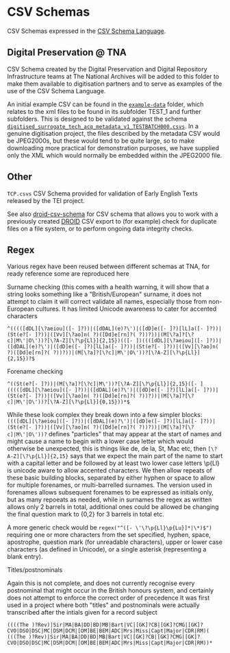 CSV Schemas
===========

CSV Schemas expressed in the [CSV Schema Language](http://digital-preservation.github.io/csv-schema/csv-schema-1.1.html).


Digital Preservation @ TNA
--------------------------

CSV Schema created by the Digital Preservation and Digital Repository Infrastructure teams at The National Archives will be added to this folder to make them available to digitisation partners and to serve as examples of the use of the CSV Schema Language.

An initial example CSV can be found in the [`example-data`](http://github.com/digital-preservation/csv-schema/tree/master/example-schemas/example-data) folder, which relates to the xml files to be found in its subfolder TEST_1 and further subfolders.  This is designed to be validated against the schema [`digitised_surrogate_tech_acq_metadata_v1_TESTBATCH000.csvs`](https://github.com/digital-preservation/csv-schema/blob/master/example-schemas/digitised_surrogate_tech_acq_metadata_v1_TESTBATCH000.csvs).  In a genuine digitisation project, the files described by the metadata CSV would be JPEG2000s, but these would tend to be quite large, so to make downloading more practical for demonstration purposes, we have supplied only the XML which would normally be embedded within the JPEG2000 file.


Other
-----

`TCP.csvs` CSV Schema provided for validation of Early English Texts released by the TEI project.

See also [droid-csv-schema](https://github.com/digital-preservation/droid-csv-schema) for CSV schema that allows you to work with a previously created [DROID](https://github.com/digital-preservation/droid) CSV export to (for example) check for duplicate files on a file system, or to perform ongoing data integrity checks.

Regex
-----

Various regex have been reused between different schemas at TNA, for ready reference some are reproduced here

Surname checking (this comes with a health warning, it will show that a string looks something like a "British/European" surname, 
it does not attempt to claim it will correct validate all names, especially those from non-European cultures.  It has limited Unicode awareness to cater for accented characters

```
^(((([dDL][\?aeiou]([- ]?))|([dDAL](e)?\')|([dD]e([- ]?)[lL]a([- ]?))|(St(e?[- ]?))|([Vv][\?ao]n( ?)([Dd]e[rn]?( ?))?))|(M[\?a]?[\?c]|M\'|O\'))?[\?A-Z][\?\p{Ll}]{2,15})(([- ])((([dDL][\?aeiou]([- ]?))|([dDAL](e)?\')|([dD]e([- ]?)[lL]a([- ]?))|(St(e?[- ]?))|([Vv][\?ao]n( ?)([Dd]e[rn]?( ?))?))|(M[\?a]?[\?c]|M\'|O\'))?[\?A-Z][\?\p{Ll}]{2,15})?$
```

Forename checking

```
^((St(e?[- ]?))|(M[\?a]?[\?c]|M\'))?[\?A-Z][\?\p{Ll}]{2,15}([- ](((([dDL][\?aeiou]([- ]?))|([dDAL](e)?\')|([dD]e([- ]?)[lL]a([- ]?))|(St(e?[- ]?))|([Vv][\?ao]n( ?)([Dd]e[rn]?( ?))?))|(M[\?a]?[\?c]|M\'|O\'))?[\?A-Z][\?\p{Ll}]{0,15}))*$
```

While these look complex they break down into a few simpler blocks:
```((([dDL][\?aeiou]([- ]?))|([dDAL](e)?\')|([dD]e([- ]?)[lL]a([- ]?))|(St(e?[- ]?))|([Vv][\?ao]n( ?)([Dd]e[rn]?( ?))?))|(M[\?a]?[\?c]|M\'|O\'))?``` defines "particles" that may appear
at the start of names and might cause a name to begin with a lower case letter which would otherwise be unexpected, this is things like de, de la, St, Mac etc, then
```[\?A-Z][\?\p{Ll}]{2,15}``` says that we expect the main part of the name to start with a capital letter and be followed by at least two lower case letters \p{Ll} is unicode aware to allow 
accented characters.  We then allow repeats of these basic building blocks, separated by either hyphen or space to allow for multiple forenames, or multi-barrelled surnames.
The version used in forenames allows subsequent forenames to be expressed as initials only, but as many repoeats as needed, while in surnames the regex as written allows only 2 barrels in
total, additional ones could be allowed be changing the final question mark to {0,2} for 3 barrels in total etc.

A more generic check would be ```regex("^([- \'\?\p{Ll}\p{Lu}]*|\*)$")``` requiring one or more characters from the set specified, hyphen, space, apostrophe, question mark (for unreadable characters), upper or lower case characters (as defined in Unicode), or a single asterisk (representing a blank entry).

Titles/postnominals

Again this is not complete, and does not currently recognise every postnominal that might occur in the British honours system, and certainly does not attempt to enforce the correct order of precedence
It was first used in a project where both "titles" and postnominals were actually transcribed after the intials given for a record subject

```
((((The )?Rev)|Sir|MA|BA|DD|BD|MB|Bart|VC|[GK]?CB|[GK]?CMG|[GK]?CVO|DSO|DSC|MC|DSM|DCM|[OM]BE|BEM|ADC|Mrs|Miss|Capt|Major|CDR|RM)( (((The )?Rev)|Sir|MA|BA|DD|BD|MB|Bart|VC|[GK]?CB|[GK]?CMG|[GK]?CVO|DSO|DSC|MC|DSM|DCM|[OM]BE|BEM|ADC|Mrs|Miss|Capt|Major|CDR|RM))*
```
